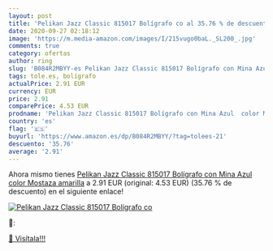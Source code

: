 ```yaml
---
layout: post
title: 'Pelikan Jazz Classic 815017 Bolígrafo co al 35.76 % de descuento'
date: 2020-09-27 02:18:12
image: 'https://m.media-amazon.com/images/I/215vugo0baL._SL200_.jpg'
comments: true
category: ofertas
author: ring
slug: 'B084R2MBYY-es Pelikan Jazz Classic 815017 Bolígrafo con Mina Azul color...'
tags: tole.es, bolígrafo
actualPrice: 2.91 EUR
currency: EUR
price: 2.91
comparePrice: 4.53 EUR
prodname: 'Pelikan Jazz Classic 815017 Bolígrafo con Mina Azul  color Mostaza amarilla'
country: 'es'
flag: '🇪🇸'
buyurl: 'https://www.amazon.es/dp/B084R2MBYY/?tag=tolees-21'
descuento: '35.76'
average: '2.91'
---
```


Ahora mismo tienes [Pelikan Jazz Classic 815017 Bolígrafo con Mina Azul  color Mostaza amarilla](https://www.amazon.es/dp/B084R2MBYY/?tag=tolees-21) a 2.91 EUR (original: 4.53 EUR) (35.76 %  de descuento) en el siguiente enlace!

[![Pelikan Jazz Classic 815017 Bolígrafo co](https://m.media-amazon.com/images/I/215vugo0baL._SL200_.jpg)](https://www.amazon.es/dp/B084R2MBYY/?tag=tolees-21)

🔎:


[🛒 Visítala!!!](https://www.amazon.es/dp/B084R2MBYY/?tag=tolees-21)
